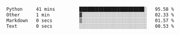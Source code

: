 <!--START_SECTION:waka-->

```txt
Python     41 mins         ████████████████████████░   95.58 %
Other      1 min           ▓░░░░░░░░░░░░░░░░░░░░░░░░   02.33 %
Markdown   0 secs          ▒░░░░░░░░░░░░░░░░░░░░░░░░   01.57 %
Text       0 secs          ░░░░░░░░░░░░░░░░░░░░░░░░░   00.53 %
```

<!--END_SECTION:waka--> 
 
